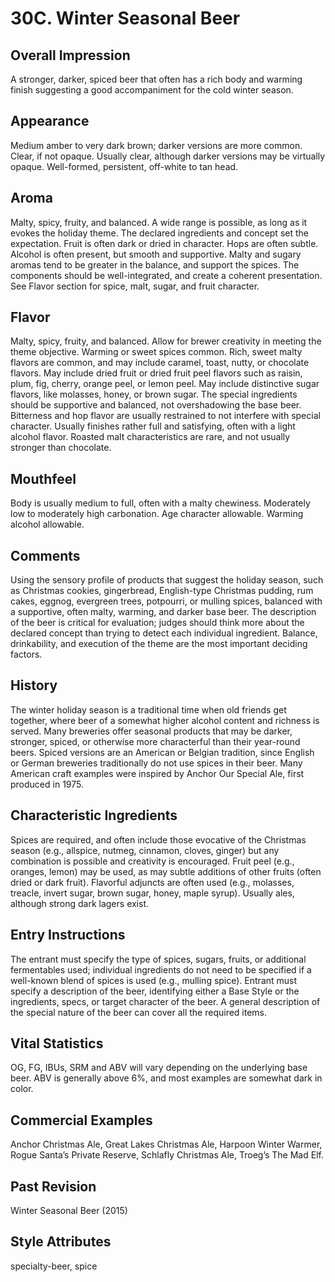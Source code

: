 # 30C. Winter Seasonal Beer

## Overall Impression

A stronger, darker, spiced beer that often has a rich body and warming finish suggesting a good accompaniment for the cold winter season.

## Appearance

Medium amber to very dark brown; darker versions are more common. Clear, if not opaque. Usually clear, although darker versions may be virtually opaque. Well-formed, persistent, off-white to tan head.

## Aroma

Malty, spicy, fruity, and balanced. A wide range is possible, as long as it evokes the holiday theme. The declared ingredients and concept set the expectation. Fruit is often dark or dried in character. Hops are often subtle. Alcohol is often present, but smooth and supportive. Malty and sugary aromas tend to be greater in the balance, and support the spices. The components should be well-integrated, and create a coherent presentation. See Flavor section for spice, malt, sugar, and fruit character.

## Flavor

Malty, spicy, fruity, and balanced. Allow for brewer creativity in meeting the theme objective. Warming or sweet spices common. Rich, sweet malty flavors are common, and may include caramel, toast, nutty, or chocolate flavors. May include dried fruit or dried fruit peel flavors such as raisin, plum, fig, cherry, orange peel, or lemon peel. May include distinctive sugar flavors, like molasses, honey, or brown sugar. The special ingredients should be supportive and balanced, not overshadowing the base beer. Bitterness and hop flavor are usually restrained to not interfere with special character. Usually finishes rather full and satisfying, often with a light alcohol flavor. Roasted malt characteristics are rare, and not usually stronger than chocolate.

## Mouthfeel

Body is usually medium to full, often with a malty chewiness. Moderately low to moderately high carbonation. Age character allowable. Warming alcohol allowable.

## Comments

Using the sensory profile of products that suggest the holiday season, such as Christmas cookies, gingerbread, English-type Christmas pudding, rum cakes, eggnog, evergreen trees, potpourri, or mulling spices, balanced with a supportive, often malty, warming, and darker base beer. The description of the beer is critical for evaluation; judges should think more about the declared concept than trying to detect each individual ingredient. Balance, drinkability, and execution of the theme are the most important deciding factors.

## History

The winter holiday season is a traditional time when old friends get together, where beer of a somewhat higher alcohol content and richness is served. Many breweries offer seasonal products that may be darker, stronger, spiced, or otherwise more characterful than their year-round beers. Spiced versions are an American or Belgian tradition, since English or German breweries traditionally do not use spices in their beer. Many American craft examples were inspired by Anchor Our Special Ale, first produced in 1975.

## Characteristic Ingredients

Spices are required, and often include those evocative of the Christmas season (e.g., allspice, nutmeg, cinnamon, cloves, ginger) but any combination is possible and creativity is encouraged. Fruit peel (e.g., oranges, lemon) may be used, as may subtle additions of other fruits (often dried or dark fruit). Flavorful adjuncts are often used (e.g., molasses, treacle, invert sugar, brown sugar, honey, maple syrup). Usually ales, although strong dark lagers exist.

## Entry Instructions

The entrant must specify the type of spices, sugars, fruits, or additional fermentables used; individual ingredients do not need to be specified if a well-known blend of spices is used (e.g., mulling spice). Entrant must specify a description of the beer, identifying either a Base Style or the ingredients, specs, or target character of the beer. A general description of the special nature of the beer can cover all the required items.

## Vital Statistics

OG, FG, IBUs, SRM and ABV will vary depending on the underlying base beer. ABV is generally above 6%, and most examples are somewhat dark in color.

## Commercial Examples

Anchor Christmas Ale, Great Lakes Christmas Ale, Harpoon Winter Warmer, Rogue Santa’s Private Reserve, Schlafly Christmas Ale, Troeg’s The Mad Elf.

## Past Revision

Winter Seasonal Beer (2015)

## Style Attributes

specialty-beer, spice